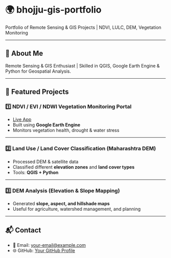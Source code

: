 
# 🌍 bhojju-gis-portfolio

Portfolio of Remote Sensing & GIS Projects | NDVI, LULC, DEM, Vegetation Monitoring

---

## 📌 About Me  
Remote Sensing & GIS Enthusiast | Skilled in QGIS, Google Earth Engine & Python for Geospatial Analysis.  

---

## 🚀 Featured Projects  

### 1️⃣ NDVI / EVI / NDWI Vegetation Monitoring Portal  
- [Live App](https://your-link-here.com)  
- Built using **Google Earth Engine**  
- Monitors vegetation health, drought & water stress  

---

### 2️⃣ Land Use / Land Cover Classification (Maharashtra DEM)  
- Processed DEM & satellite data  
- Classified different **elevation zones** and **land cover types**  
- Tools: **QGIS + Python**  

---

### 3️⃣ DEM Analysis (Elevation & Slope Mapping)  
- Generated **slope, aspect, and hillshade maps**  
- Useful for agriculture, watershed management, and planning  

---

## 📬 Contact  
- 📧 Email: your-email@example.com  
- 🌐 GitHub: [Your GitHub Profile](https://github.com/bhojju-rs-gis)  
